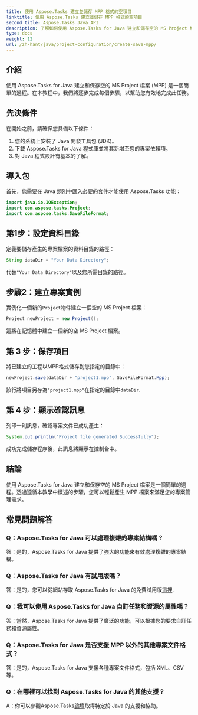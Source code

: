 ```yaml
---
title: 使用 Aspose.Tasks 建立並儲存 MPP 格式的空項目
linktitle: 使用 Aspose.Tasks 建立並儲存 MPP 格式的空項目
second_title: Aspose.Tasks Java API
description: 了解如何使用 Aspose.Tasks for Java 建立和儲存空的 MS Project 檔案 (MPP)。毫不費力地簡化專案管理任務。
type: docs
weight: 12
url: /zh-hant/java/project-configuration/create-save-mpp/
---
```

## 介紹
使用 Aspose.Tasks for Java 建立和保存空的 MS Project 檔案 (MPP) 是一個簡單的過程。在本教程中，我們將逐步完成每個步驟，以幫助您有效地完成此任務。
## 先決條件
在開始之前，請確保您具備以下條件：
1. 您的系統上安裝了 Java 開發工具包 (JDK)。
2. 下載 Aspose.Tasks for Java 程式庫並將其新增至您的專案依賴項。
3. 對 Java 程式設計有基本的了解。

## 導入包
首先，您需要在 Java 類別中匯入必要的套件才能使用 Aspose.Tasks 功能：
```java
import java.io.IOException;
import com.aspose.tasks.Project;
import com.aspose.tasks.SaveFileFormat;
```
## 第1步：設定資料目錄
定義要儲存產生的專案檔案的資料目錄的路徑：
```java
String dataDir = "Your Data Directory";
```
代替`"Your Data Directory"`以及您所需目錄的路徑。
## 步驟2：建立專案實例
實例化一個新的`Project`物件建立一個空的 MS Project 檔案：
```java
Project newProject = new Project();
```
這將在記憶體中建立一個新的空 MS Project 檔案。
## 第 3 步：保存項目
將已建立的工程以MPP格式儲存到您指定的目錄中：
```java
newProject.save(dataDir + "project1.mpp", SaveFileFormat.Mpp);
```
該行將項目另存為`"project1.mpp"`在指定的目錄中`dataDir`.
## 第 4 步：顯示確認訊息
列印一則訊息，確認專案文件已成功產生：
```java
System.out.println("Project file generated Successfully");
```
成功完成儲存程序後，此訊息將顯示在控制台中。

## 結論
使用 Aspose.Tasks for Java 建立和保存空的 MS Project 檔案是一個簡單的過程。透過遵循本教學中概述的步驟，您可以輕鬆產生 MPP 檔案來滿足您的專案管理需求。

## 常見問題解答
### Q：Aspose.Tasks for Java 可以處理複雜的專案結構嗎？
答：是的，Aspose.Tasks for Java 提供了強大的功能來有效處理複雜的專案結構。
### Q：Aspose.Tasks for Java 有試用版嗎？
答：是的，您可以從網站存取 Aspose.Tasks for Java 的免費試用版[這裡](https://releases.aspose.com/).
### Q：我可以使用 Aspose.Tasks for Java 自訂任務和資源的屬性嗎？
答：當然，Aspose.Tasks for Java 提供了廣泛的功能，可以根據您的要求自訂任務和資源屬性。
### Q：Aspose.Tasks for Java 是否支援 MPP 以外的其他專案文件格式？
答：是的，Aspose.Tasks for Java 支援各種專案文件格式，包括 XML、CSV 等。
### Q：在哪裡可以找到 Aspose.Tasks for Java 的其他支援？
 A：你可以參觀Aspose.Tasks[論壇](https://forum.aspose.com/c/tasks/15)取得特定於 Java 的支援和協助。
